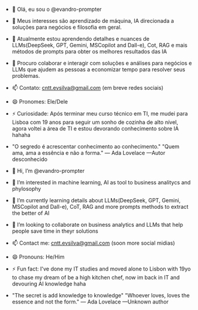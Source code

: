 
- 👋 Olá, eu sou o @evandro-prompter
- 👀 Meus interesses são aprendizado de máquina, IA direcionada a soluções para negócios e filosofia em geral.
- 🌱 Atualmente estou aprendendo detalhes e nuances de LLMs(DeepSeek, GPT, Gemini, MSCopilot and Dall-e), Cot, RAG e mais métodos de prompts para obter os melhores resultados das IA
- 💞️ Procuro colaborar e interagir com soluções e análises para negócios e LLMs que ajudem as pessoas a economizar tempo para resolver seus problemas.
- 📫 Contato: cntt.evsilva@gmail.com (em breve redes sociais)
- 😄 Pronomes: Ele/Dele
- ⚡ Curiosidade: Após terminar meu curso técnico em TI, me mudei para Lisboa com 19 anos para seguir um sonho de cozinha de alto nível, agora voltei a área de TI e estou devorando conhecimento sobre IA hahaha

- "O segredo é acrescentar conhecimento ao conhecimento."           "Quem ama, ama a essência e não a forma."
    — Ada Lovelace                                                          —Autor desconhecido








- 👋 Hi, I’m @evandro-prompter
- 👀 I’m interested in machine learning, AI as tool to business analitycs and phylosophy
- 🌱 I’m currently learning details about LLMs(DeepSeek, GPT, Gemini, MSCopilot and Dall-e), CoT, RAG and more prompts methods to extract the better of AI
- 💞️ I’m looking to collaborate on business analytics and LLMs that help people save time in theyr solutions
- 📫 Contact me: cntt.evsilva@gmail.com (soon more social midias)
- 😄 Pronouns: He/Him
- ⚡ Fun fact: I've done my IT studies and moved alone to Lisbon with 19yo to chase my dream of be a high kitchen chef, now im back in IT and devouring AI knowledge haha

- "The secret is add knowledge to knowledge"                "Whoever loves, loves the essence and not the form."
    — Ada Lovelace                                                  —Unknown author
